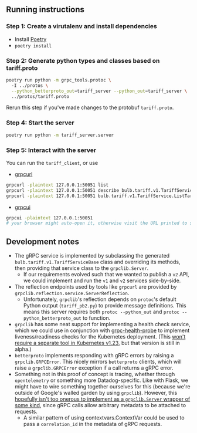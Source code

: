 ## Running instructions

### Step 1: Create a virutalenv and install dependencies

* Install [Poetry](https://python-poetry.org/)
* `poetry install`

### Step 2: Generate python types and classes based on tariff.proto

```bash
poetry run python -m grpc_tools.protoc \ 
  -I ../protos \
  --python_betterproto_out=tariff_server --python_out=tariff_server \
  ../protos/tariff.proto
```

Rerun this step if you've made changes to the protobuf `tariff.proto`.

### Step 4: Start the server

```bash
poetry run python -m tariff_server.server
```


### Step 5: Interact with the server

You can run the `tariff_client`, or use

* [grpcurl](https://github.com/fullstorydev/grpcurl)
```bash
grpcurl -plaintext 127.0.0.1:50051 list
grpcurl -plaintext 127.0.0.1:50051 describe bulb.tariff.v1.TariffService
grpcurl -plaintext 127.0.0.1:50051 bulb.tariff.v1.TariffService.ListTariffs
```

* [grpcui](https://github.com/fullstorydev/grpcui)
```bash
grpcui -plaintext 127.0.0.1:50051
# your browser might auto-open it, otherwise visit the URL printed to stdout
```

## Development notes

* The gRPC service is implemented by subclassing the generated `bulb.tariff.v1.TariffServiceBase` class and overriding its methods, then providing that service class to the `grpclib.Server`.
  * If our requirements evolved such that we wanted to publish a `v2` API, we could implement and run the `v1` and `v2` services side-by-side.
* The reflection endpoints used by tools like `grpcurl` are provided by `grpclib.reflection.service.ServerReflection`.
  * Unfortunately, `grpclib`'s reflection depends on `protoc`'s default Python output (`tariff_pb2.py`) to provide message definitions. This means this server requires both `protoc --python_out` and `protoc --python_betterproto_out` to function.
* `grpclib` has some neat support for implementing a health check service, which we could use in conjunction with [grpc-health-probe](https://github.com/grpc-ecosystem/grpc-health-probe/) to implement liveness/readiness checks for the Kubernetes deployment. (This [won't require a separate tool in Kubernetes v1.23](https://kubernetes.io/docs/tasks/configure-pod-container/configure-liveness-readiness-startup-probes/#define-a-grpc-liveness-probe), but that version is still in alpha.)
* `betterproto` implements responding with gRPC errors by raising a `grpclib.GRPCError`. This nicely mirrors `betterproto` clients, which will raise a `grpclib.GRPCError` exception if a call returns a gRPC error.
* Something not in this proof of concept is tracing, whether through `opentelemetry` or something more Datadog-specific. Like with Flask, we might have to wire something together ourselves for this (because we're outside of Google's walled garden by using `grpclib`). However, this [hopefully isn't too onerous to implement as a `grpclib.Server` wrapper of some kind](https://gist.github.com/vmagamedov/19a29f7a4f8f70d76bbc797a0e994112), since gRPC calls allow arbitrary metadata to be attached to requests.
  * A similar pattern of using contextvars.ContextVar could be used to pass a `correlation_id` in the metadata of gRPC requests.